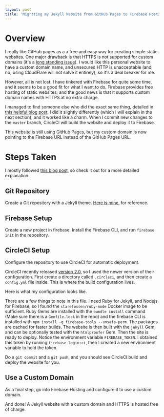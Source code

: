 ```yaml
---
layout: post
title: 'Migrating my Jekyll Website from GitHub Pages to Firebase Hosting'
---
```


# Overview

I really like GitHub pages as a a free and easy way for creating simple static websites. One major drawback is that HTTPS is not supported for custom domains (it's a [long standing issue](https://github.com/isaacs/github/issues/156)). I would like this personal website to have a custom domain name, and unsecured HTTP is unacceptable (and no, using CloudFlare will not solve it entirely), so it's a deal breaker for me.

However, all is not lost. I have tinkered with Firebase for quite some time, and it seems to be a good fit for what I want to do. Firebase provides free hosting of static websites, and the good news is that it supports custom domain names with HTTPS at no extra charge.

I managed to find someone else who did the exact same thing, detailed in [this helpful blog post](https://chris.banes.me/2017/06/02/jekyll-firebase/). I did it slightly differently (which I will explain in the next section), and it worked like a charm. When I commit new changes to the `master` branch, CircleCI will build the website and deploy it to Firebase.

This website is still using GitHub Pages, but my custom domain is now pointing to the Firebase URL instead of the GitHub Pages URL.

# Steps Taken

I mostly followed [this blog post](https://chris.banes.me/2017/06/02/jekyll-firebase/), so check it out for a more detailed explanation. 

## Git Repository

Create a Git repository with a Jekyll theme. [Here is mine](https://github.om/Hyperparticle/hyperparticle.github.io), for reference.

## Firebase Setup

Create a new project in firebase. Install the Firebase CLI, and run `firebase init` in the repository.

## CircleCI Setup

Configure the repository to use CircleCI for automatic deployment.

CircleCI recently released [version 2.0](https://circleci.com/docs/2.0/), so I used the newer version of their configuration. First create a directory called `.circleci`, and then create a `config.yml` file inside. This is where the build configuration lives.

Here is what my configuration looks like.

<script src="https://gist.github.com/Hyperparticle/56c64d44170f8db648282a2177db67cc.js"></script>

There are a few things to note in this file. I need Ruby for Jekyll, and Nodejs for Firebase, so I found the `starefossen/ruby-node` Docker image to be sufficient. Ruby Gems are installed with the `bundle install` command (Make sure there is a `Gemfile.lock` in the repo) and the firebase CLI is installed with `npm install -g firebase-tools --unsafe-perm`. The packages are cached for faster builds. The website is then built with the `jekyll` Gem, and can be optionally tested with the `htmlproofer` Gem. Then the site is ready to deploy. Notice the environment variable `FIREBASE_TOKEN`. I obtained this token by running `firebase login:ci`, then I created a new environment variable to hold the token.

Do a `git commit` and a `git push`, and you should see CircleCI build and deploy the website for you.

## Use a Custom Domain

As a final step, go into Firebase Hosting and configure it to use a custom domain.

And done! A Jekyll website with a custom domain and HTTPS is hosted free of charge.
